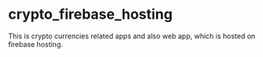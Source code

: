 # crypto_firebase_hosting
This is crypto currencies related apps and also web app, which is hosted on firebase hosting.
